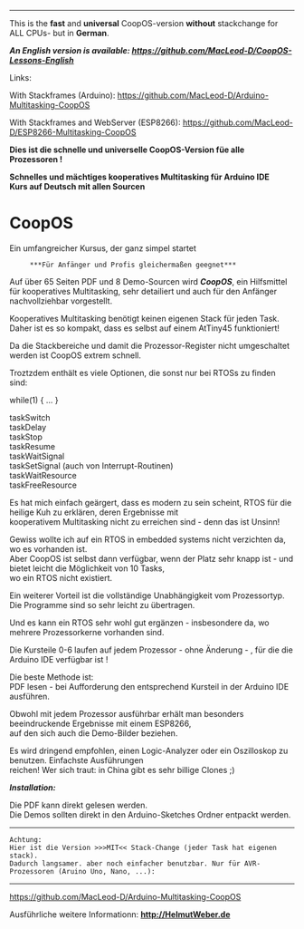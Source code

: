 -----------------------------------------------------
This is the **fast** and **universal** CoopOS-version **without** stackchange  for ALL CPUs- but in **German**.

***An English version is available:      https://github.com/MacLeod-D/CoopOS-Lessons-English***  <br>

 Links:

With Stackframes (Arduino):
https://github.com/MacLeod-D/Arduino-Multitasking-CoopOS

With Stackframes and WebServer (ESP8266):
https://github.com/MacLeod-D/ESP8266-Multitasking-CoopOS 





**Dies ist die schnelle und universelle CoopOS-Version füe alle Prozessoren !**

**Schnelles und mächtiges kooperatives Multitasking für Arduino IDE   
              Kurs auf Deutsch mit allen Sourcen**   
              
# CoopOS
                      
Ein umfangreicher Kursus, der ganz simpel startet
                     
         ***Für Anfänger und Profis gleichermaßen geegnet***


Auf über 65 Seiten PDF und 8 Demo-Sourcen wird ***CoopOS***, ein Hilfsmittel für kooperatives Multitasking, sehr detailiert und auch für den Anfänger nachvollziehbar vorgestellt.   

Kooperatives Multitasking benötigt keinen eigenen Stack für jeden Task. Daher ist es so kompakt, dass es selbst auf einem AtTiny45 funktioniert!   

Da die Stackbereiche und damit die Prozessor-Register nicht umgeschaltet werden ist CoopOS extrem schnell.   

Troztzdem enthält es viele Optionen, die sonst nur bei RTOSs zu finden sind:   

while(1) {
    ...
}

taskSwitch   
taskDelay   
taskStop   
taskResume   
taskWaitSignal   
taskSetSignal (auch von Interrupt-Routinen)   
taskWaitResource   
taskFreeResource   

Es hat mich einfach geärgert, dass es modern zu sein scheint, RTOS für die heilige Kuh zu erklären, deren Ergebnisse mit   
kooperativem Multitasking nicht zu erreichen sind - denn das ist Unsinn!   

Gewiss wollte ich auf ein RTOS in embedded systems nicht verzichten  da, wo es vorhanden ist.   
Aber CoopOS ist selbst dann verfügbar, wenn der Platz sehr knapp ist - und bietet leicht die Möglichkeit von 10 Tasks,   
wo ein RTOS nicht existiert.   

Ein weiterer Vorteil ist die vollständige Unabhängigkeit vom Prozessortyp.   
Die Programme sind so sehr leicht zu übertragen.   

Und es kann ein RTOS sehr wohl gut ergänzen - insbesondere da, wo mehrere Prozessorkerne vorhanden sind.   

Die Kursteile 0-6 laufen auf jedem Prozessor - ohne Änderung - , für die die Arduino IDE verfügbar ist !   

Die beste Methode ist:   
PDF lesen - bei Aufforderung den entsprechend Kursteil in der Arduino IDE ausführen.   

Obwohl mit jedem Prozessor ausführbar erhält man besonders beeindruckende Ergebnisse mit einem ESP8266,   
auf den sich auch die Demo-Bilder beziehen.   

Es wird dringend empfohlen, einen Logic-Analyzer oder ein Oszilloskop zu benutzen. Einfachste Ausführungen   
reichen! Wer sich traut: in China gibt es sehr billige Clones ;)

***Installation:***   

Die PDF kann direkt gelesen werden.   
Die Demos sollten direkt in den Arduino-Sketches Ordner entpackt werden.   

---------------------------

    Achtung: 
    Hier ist die Version >>>MIT<< Stack-Change (jeder Task hat eigenen stack).
    Dadurch langsamer. aber noch einfacher benutzbar. Nur für AVR-Prozessoren (Aruino Uno, Nano, ...):

------------------------
https://github.com/MacLeod-D/Arduino-Multitasking-CoopOS




Ausführliche weitere Informationn:  **http://HelmutWeber.de**

